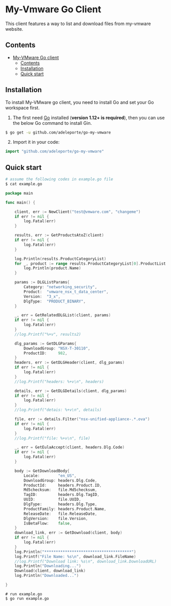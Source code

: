 # My-Vmware Go Client

This client features a way to list and download files from my-vmware website.


## Contents

- [My-VMware Go client](#my-vmware-go-client)
  - [Contents](#contents)
  - [Installation](#installation)
  - [Quick start](#quick-start)


## Installation

To install My-VMware go client, you need to install Go and set your Go workspace first.

1. The first need [Go](https://golang.org/) installed (**version 1.12+ is required**), then you can use the below Go command to install Gin.

```sh
$ go get -u github.com/adeleporte/go-my-vmware
```

2. Import it in your code:

```go
import "github.com/adeleporte/go-my-vmware"
```


## Quick start

```sh
# assume the following codes in example.go file
$ cat example.go
```

```go
package main

func main() {

	client, err := NewClient("test@vmware.com", "changeme")
	if err != nil {
		log.Fatal(err)
	}

	results, err := GetProductsAtoZ(client)
	if err != nil {
		log.Fatal(err)
	}

	log.Println(results.ProductCategoryList)
	for _, product := range results.ProductCategoryList[0].ProductList {
		log.Println(product.Name)
	}

	params := DLGListParams{
		Category: "networking_security",
		Product:  "vmware_nsx_t_data_center",
		Version:  "3_x",
		DlgType:  "PRODUCT_BINARY",
	}

	_, err = GetRelatedDLGList(client, params)
	if err != nil {
		log.Fatal(err)
	}
	//log.Printf("%+v", results2)

	dlg_params := GetDLGParams{
		DownloadGroup: "NSX-T-30110",
		ProductID:     982,
	}
	headers, err := GetDLGHeader(client, dlg_params)
	if err != nil {
		log.Fatal(err)
	}
	//log.Printf("headers: %+v\n", headers)

	details, err := GetDLGDetails(client, dlg_params)
	if err != nil {
		log.Fatal(err)
	}
	//log.Printf("detais: %+v\n", details)

	file, err := details.Filter("nsx-unified-appliance-.*.ova")
	if err != nil {
		log.Fatal(err)
	}
	//log.Printf("file: %+v\n", file)

	_, err = GetEulaAccept(client, headers.Dlg.Code)
	if err != nil {
		log.Fatal(err)
	}

	body := GetDownloadBody{
		Locale:        "en_US",
		DownloadGroup: headers.Dlg.Code,
		ProductId:     headers.Product.ID,
		Md5checksum:   file.Md5checksum,
		TagID:         headers.Dlg.TagID,
		UUID:          file.UUID,
		DlgType:       headers.Dlg.Type,
		ProductFamily: headers.Product.Name,
		ReleaseDate:   file.ReleaseDate,
		DlgVersion:    file.Version,
		IsBetaFlow:    false,
	}
	download_link, err := GetDownload(client, body)
	if err != nil {
		log.Fatal(err)
	}
	log.Println("**************************************")
	log.Printf("File Name: %s\n", download_link.FileName)
	//log.Printf("Download link: %s\n", download_link.DownloadURL)
	log.Println("Downloading...")
	Download(client, download_link)
	log.Println("Downloaded...")

}
```

```
# run example.go
$ go run example.go
```
